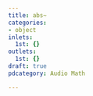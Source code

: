 ```yaml
---
title: abs~
categories:
- object
inlets:
  1st: {}
outlets:
  1st: {}
draft: true
pdcategory: Audio Math

---
```


